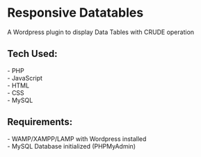 <h1>Responsive Datatables</h1>

A Wordpress plugin to display Data Tables with CRUDE operation

<h2>Tech Used:</h2>
  - PHP<br>
  - JavaScript<br>
  - HTML<br>
  - CSS<br>
  - MySQL<br>

<h2>Requirements:</h2>
  - WAMP/XAMPP/LAMP with Wordpress installed<br>
  - MySQL Database initialized (PHPMyAdmin)<br>
                
